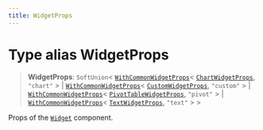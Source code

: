```yaml
---
title: WidgetProps
---
```


# Type alias WidgetProps

> **WidgetProps**: `SoftUnion`\< [`WithCommonWidgetProps`](type-alias.WithCommonWidgetProps.md)\< [`ChartWidgetProps`](../interfaces/interface.ChartWidgetProps.md), `"chart"` \> \| [`WithCommonWidgetProps`](type-alias.WithCommonWidgetProps.md)\< [`CustomWidgetProps`](../interfaces/interface.CustomWidgetProps.md), `"custom"` \> \| [`WithCommonWidgetProps`](type-alias.WithCommonWidgetProps.md)\< [`PivotTableWidgetProps`](../interfaces/interface.PivotTableWidgetProps.md), `"pivot"` \> \| [`WithCommonWidgetProps`](type-alias.WithCommonWidgetProps.md)\< [`TextWidgetProps`](../interfaces/interface.TextWidgetProps.md), `"text"` \> \>

Props of the [`Widget`](../dashboards/class.Widget.md) component.
